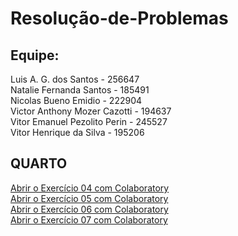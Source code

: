 # Resolução-de-Problemas

## Equipe:
<p>Luis A. G. dos Santos - 256647</br>
Natalie Fernanda Santos - 185491</br>
Nicolas Bueno Emidio - 222904</br>
Victor Anthony Mozer Cazotti - 194637</br>
Vitor Emanuel Pezolito Perin - 245527</br>
Vitor Henrique da Silva - 195206</p>

## QUARTO
[Abrir o Exercício 04 com Colaboratory](https://colab.research.google.com/drive/1uvhbI9fpp7C0LgWUlzhyMt-H47A0eT7v)<br>
[Abrir o Exercício 05 com Colaboratory](https://colab.research.google.com/drive/1b0XE8H3Rk5btroewtPJ-6VOCumdPnJtu)<br>
[Abrir o Exercício 06 com Colaboratory](https://drive.google.com/file/d/1ahA81wmfDK4_nNpesiOI3q4U5nGQIggD/view?usp=sharing)<br>
[Abrir o Exercício 07 com Colaboratory](https://drive.google.com/file/d/1WnweWv07PVroUPP1k5C-UgSjWOP6x4-O/view?usp=sharing)<br>



